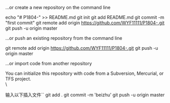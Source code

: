 …or create a new repository on the command line

echo "# P1804-" >> README.md
git init
git add README.md
git commit -m "first commit"
git remote add origin https://github.com/WYF11111/P1804-.git
git push -u origin master

…or push an existing repository from the command line

git remote add origin https://github.com/WYF11111/P1804-.git
git push -u origin master

…or import code from another repository

You can initialize this repository with code from a Subversion, Mercurial, or TFS project.
\
\


输入以下插入文件``
git add .
git commit -m 'beizhu'
git push -u origin master

```
